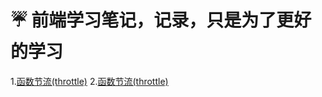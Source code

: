 # ☔️ 前端学习笔记，记录，只是为了更好的学习

1.[函数节流(throttle)](https://github.com/fuhangyl/JavaScriptNote/issues/1)
2.[函数节流(throttle)](https://github.com/fuhangyl/JavaScriptNote/issues/2)
